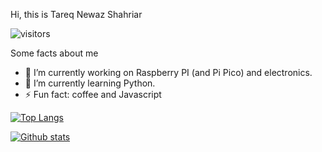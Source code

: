 <!--
**TareqNewazShahriar/TareqNewazShahriar** is a ✨ _special_ ✨ repository because its `README.md` (this file) appears on your GitHub profile.
-->

Hi, this is Tareq Newaz Shahriar

![visitors](https://visitor-badge.laobi.icu/badge?page_id=TareqNewazShahriar)
 
 Some facts about me
- 🔭 I’m currently working on Raspberry PI (and Pi Pico) and electronics.
- 🌱 I’m currently learning Python.
- ⚡ Fun fact: coffee and Javascript

[![Top Langs](https://github-readme-stats.vercel.app/api/top-langs/?username=TareqNewazShahriar&layout=compact)](https://github.com/anuraghazra/github-readme-stats)

[![Github stats](https://github-readme-stats.vercel.app/api?username=TareqNewazShahriar)](https://github.com/anuraghazra/github-readme-stats)
